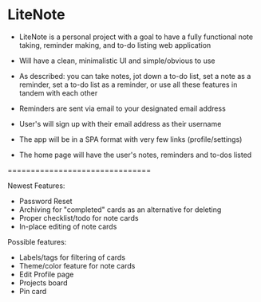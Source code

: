 LiteNote
==============================

- LiteNote is a personal project with a goal to have a fully functional
    note taking, reminder making, and to-do listing web application

- Will have a clean, minimalistic UI and simple/obvious to use

- As described: you can take notes, jot down a to-do list, set a note as
    a reminder, set a to-do list as a reminder, or use all these features
    in tandem with each other

- Reminders are sent via email to your designated email address

- User's will sign up with their email address as their username

- The app will be in a SPA format with very few links (profile/settings)

- The home page will have the user's notes, reminders and to-dos listed

===============================

Newest Features:
- Password Reset
- Archiving for "completed" cards as an alternative for deleting
- Proper checklist/todo for note cards
- In-place editing of note cards

Possible features:
- Labels/tags for filtering of cards
- Theme/color feature for note cards
- Edit Profile page
- Projects board
- Pin card
